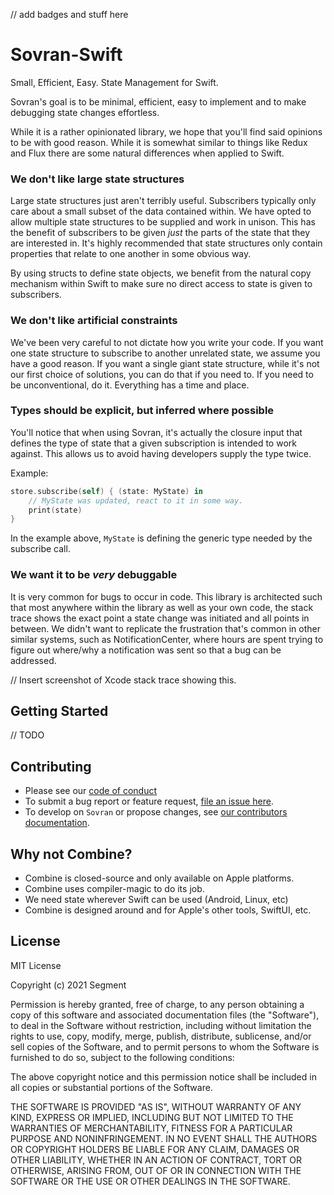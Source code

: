 // add badges and stuff here

# Sovran-Swift
Small, Efficient, Easy.  State Management for Swift.

Sovran's goal is to be minimal, efficient, easy to implement and to make debugging state changes effortless.

While it is a rather opinionated library, we hope that you'll find said opinions to be with good reason.  While it 
is somewhat similar to things like Redux and Flux there are some natural differences when applied to Swift.

### We don't like large state structures

Large state structures just aren't terribly useful.  Subscribers typically only care about a small subset of the 
data contained within.  We have opted to allow multiple state structures to be supplied and work in unison.
This has the benefit of subscribers to be given *just* the parts of the state that they are interested in.  It's highly
recommended that state structures only contain properties that relate to one another in some obvious way.

By using structs to define state objects, we benefit from the natural copy mechanism within Swift to make sure
no direct access to state is given to subscribers.

### We don't like artificial constraints

We've been very careful to not dictate how you write your code.  If you want one state structure to subscribe to
another unrelated state, we assume you have a good reason.   If you want a single giant state structure, while it's
not our first choice of solutions, you can do that if you need to.  If you need to be unconventional, do it.  Everything
has a time and place.

### Types should be explicit, but inferred where possible

You'll notice that when using Sovran, it's actually the closure input that defines the type of state that a given 
subscription is intended to work against.  This allows us to avoid having developers supply the type twice.

Example:
```swift
store.subscribe(self) { (state: MyState) in
    // MyState was updated, react to it in some way.
    print(state)
}
```
In the example above, `MyState` is defining the generic type needed by the subscribe call.

### We want it to be *very* debuggable

It is very common for bugs to occur in code.  This library is architected such that most anywhere within the 
library as well as your own code, the stack trace shows the exact point a state change was initiated and all
points in between.  We didn't want to replicate the frustration that's common in other similar systems, such
as NotificationCenter, where hours are spent trying to figure out where/why a notification was sent so that a
bug can be addressed.

// Insert screenshot of Xcode stack trace showing this.


## Getting Started

// TODO

## Contributing


- Please see our [code of conduct](CODE_OF_CONDUCT.md)
- To submit a bug report or feature request, [file an issue here](issues).
- To develop on `Sovran` or propose changes, see [our contributors documentation](.github/CONTRIBUTING.md).

## Why not Combine?

- Combine is closed-source and only available on Apple platforms.
- Combine uses compiler-magic to do its job.
- We need state wherever Swift can be used (Android, Linux, etc)
- Combine is designed around and for Apple's other tools, SwiftUI, etc.

## License

MIT License

Copyright (c) 2021 Segment

Permission is hereby granted, free of charge, to any person obtaining a copy
of this software and associated documentation files (the "Software"), to deal
in the Software without restriction, including without limitation the rights
to use, copy, modify, merge, publish, distribute, sublicense, and/or sell
copies of the Software, and to permit persons to whom the Software is
furnished to do so, subject to the following conditions:

The above copyright notice and this permission notice shall be included in all
copies or substantial portions of the Software.

THE SOFTWARE IS PROVIDED "AS IS", WITHOUT WARRANTY OF ANY KIND, EXPRESS OR
IMPLIED, INCLUDING BUT NOT LIMITED TO THE WARRANTIES OF MERCHANTABILITY,
FITNESS FOR A PARTICULAR PURPOSE AND NONINFRINGEMENT. IN NO EVENT SHALL THE
AUTHORS OR COPYRIGHT HOLDERS BE LIABLE FOR ANY CLAIM, DAMAGES OR OTHER
LIABILITY, WHETHER IN AN ACTION OF CONTRACT, TORT OR OTHERWISE, ARISING FROM,
OUT OF OR IN CONNECTION WITH THE SOFTWARE OR THE USE OR OTHER DEALINGS IN THE
SOFTWARE.
